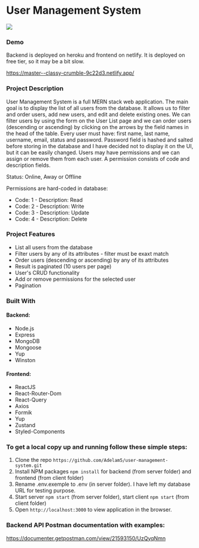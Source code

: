 # User Management System

<img src="https://i.ibb.co/NnNQYTd/Screenshot-1.png" />

### Demo
Backend is deployed on heroku and frontend on netlify. It is deployed on free tier, so it may be a bit slow.

https://master--classy-crumble-9c22d3.netlify.app/


### Project Description

User Management System is a full MERN stack web application. The main goal is to display the list of all users from the database. It allows us to filter and order users, add new users, and edit and delete existing ones. We can filter users by using the form on the User List page and we can order users (descending or ascending) by clicking on the arrows by the field names in the head of the table. Every user must have: first name, last name, username, email, status and password. Password field is hashed and salted before storing in the database and I have decided not to display it on the UI, but it can be easily changed. Users may have permissions and we can assign or remove them from each user. A permission consists of code and description fields.

Status: Online, Away or Offline

Permissions are hard-coded in database:

- Code: 1 - Description: Read
- Code: 2 - Description: Write
- Code: 3 - Description: Update
- Code: 4 - Description: Delete

### Project Features

- List all users from the database
- Filter users by any of its attributes - filter must be exaxt match
- Order users (descending or ascending) by any of its attributes
- Result is paginated (10 users per page)
- User's CRUD functionality
- Add or remove permissions for the selected user
- Pagination

### Built With

#### Backend:

- Node.js
- Express
- MongoDB
- Mongoose
- Yup
- Winston

#### Frontend:

- ReactJS
- React-Router-Dom
- React-Query
- Axios
- Formik
- Yup
- Zustand
- Styled-Components

### To get a local copy up and running follow these simple steps:

1. Clone the repo `https://github.com/Adelam5/user-management-system.git`
2. Install NPM packages `npm install` for backend (from server folder) and frontend (from client folder)
3. Rename .env.exemple to .env (in server folder). I have left my database URL for testing purpose.
4. Start server `npm start` (from server folder), start client `npm start` (from client folder)
5. Open `http://localhost:3000` to view application in the browser.

### Backend API Postman documentation with examples: 
https://documenter.getpostman.com/view/21593150/UzQyqNmn
